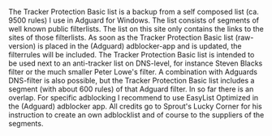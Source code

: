 The Tracker Protection Basic list is a backup from a self composed list (ca. 9500 rules) I use in Adguard for Windows.
The list consists of segments of well known public filterlists.
The list on this site only contains the links to the sites of those filterlists. 
As soon as the Tracker Protection Basic list (raw-version) is placed in the (Adguard) adblocker-app and is updated, the filterrules will be included. 
The Tracker Protection Basic list is intended to be used next to an anti-tracker list on DNS-level, for instance Steven Blacks filter or the much smaller Peter Lowe's filter.
A combination with Adguards DNS-filter is also possible, but the Tracker Protection Basic list includes a segment (with about 600 rules) of that Adguard filter. In so far there is an overlap.
For specific adblocking I recommend to use EasyList Optimized in the (Adguard) adblocker app.
All credits go to Sprout's Lucky Corner for his instruction to create an own adblocklist and of course to the suppliers of the segments.
